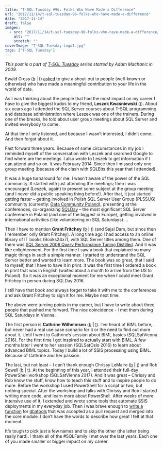 ```yaml
---
title: "T-SQL Tuesday #96: Folks Who Have Made a Difference"
url: "2017/11/14/t-sql-tuesday-96-folks-who-have-made-a-difference"
date: "2017-11-14"
draft: false
images:
  - src: "2017/11/14/t-sql-tuesday-96-folks-who-have-made-a-difference/images/T-SQL-Tuesday-Logo1.jpg"
    alt: ""
    stretch: ""
coverImage: "T-SQL-Tuesday-Logo1.jpg"
tags: ['T-SQL Tuesday']
---
```


_This post is a part of [T-SQL Tuesday](http://tsqltuesday.com/) series started by Adam Machanic in 2009._

Ewald Cress ([b](https://sqlonice.com/) | [t](https://twitter.com/sqlOnIce)) [asked](https://sqlonice.com/tsql-tuesday-96-folks-who-have-made-a-difference/) to give a shout-out to people (well-known or otherwise) who have made a meaningful contribution to your life in the world of data.

As I was thinking about the people that had the most impact on my career I have to give the biggest kudos to my friend, **Leszek Kwaśniewski** ([t](https://www.twitter.com/OldSQooL)). About six years ago I attended the SQL Server courses about T-SQL programming and database administration where Leszek was one of the trainers. During one of the breaks, he told about user group meetings about SQL Server and invited everybody to come.

At that time I only listened, and because I wasn’t interested, I didn’t come. And then forgot about it.

Fast forward three years. Because of some circumstances in my job I reminded myself of the conversation with Leszek and searched Google to find where are the meetings. I also wrote to Leszek to get information if I can attend and so on. It was February 2014. Since then I missed only one group meeting (because of the clash with SQLBits this year that I attended).

It was a huge turnaround for me. I wasn’t aware of the power of the SQL community. It started with just attending the meetings; then I was encouraged (Leszek, again) to present some subject at the group meeting (and I never did a public speaking thing before!). After that, it just started getting faster – getting involved in Polish SQL Server User Group (PLSSUG) community (currently: [Data Community Poland](http://datacommunity.pl/)), presenting at the conferences, co-organizing [SQLDay](http://sqlday.pl/) – the most significant SQL Server conference in Poland (and one of the biggest in Europe), getting involved in international activities (like volunteering on SQL Saturdays) …

Then I have to mention **Grant Fritchey** ([b](https://www.scarydba.com/) | [t](https://twitter.com/GFritchey)) (and Sajal Dam, but since then I remember only Grant Fritchey). A long time ago I had access to an online library of IT books (Books24x7), with SQL Server titles among them. One of them was [SQL Server 2008 Query Performance Tuning Distilled](https://www.amazon.com/Server-Performance-Tuning-Distilled-Experts/dp/1430219025). And it was like enlightenment. For the first time I saw a book that explained so many magic things in such a simple manner. I started to understand the SQL Server better and wanted to learn more. The book was so great, that I said to myself, that I have to have it in print. It was the first time I ordered a book in print that was in English (waited about a month to arrive from the US to Poland). So it was an exceptional moment for me when I could meet Grant Fritchey in person during SQLDay 2016.

I still have that book and always forget to take it with me to the conferences and ask Grant Fritchey to sign it for me. Maybe next time.

The above were turning points in my career, but I have to write about three people that pushed me forward. The nice coincidence - I met them during SQL Saturdays in Vienna.

The first person is **Cathrine Wilhelmsen** ([b](https://www.cathrinewilhelmsen.net/) | [t](https://twitter.com/cathrinew)). I’ve heard of BIML before, but never had a real use case scenario for it or the need to find out more about it. Until I went to Cathrine’s session about BIML basics (SQLSatVienna 2016). For the first time I got inspired to actually start with BIML. A few months later I went to her session (SQLSatOslo 2016) to learn about advanced BIML topics. Today I build a lot of SSIS processing using BIML. Because of Cathrine and her passion.

The last, but not least – I can't thank enough Chrissy LeMaire ([b](https://blog.netnerds.net/) | [t](https://twitter.com/cl)) and Rob Sewell ([b](https://sqldbawithabeard.com/) | [t](https://twitter.com/sqldbawithbeard)). At the beginning of this year, I attended their full-day PowerShell workshop (SQLSatVienna 2017). And it was great – Chrissy and Rob know the stuff, know how to teach this stuff and to inspire people to do more. Before the workshop I used PowerShell for a script or two, but nothing special. After the workshop and talks with Chrissy and Rob I started writing more code, and learn more about PowerShell. After weeks of more intensive use of it, I extended and wrote some tools that automate SSIS deployments in my everyday job. Then I was brave enough to [write a function](https://dbatools.io/Get-DbaSsisEnvironmentVariable) for [dbatools](https://dbatools.io/) that was accepted as a pull request and merged into the core module. I don’t have the words to describe how great I felt at that moment.

It's tough to pick just a few names and to skip the other (the latter being really hard). I thank all of the #SQLFamily I met over the last years. Each one of you made smaller or bigger impact on my career.
